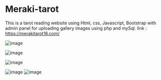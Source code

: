 # Meraki-tarot
This is a tarot reading website using Html, css, Javascript, Bootstrap  with admin panel for uploading gallery images  using php and mySql.
link : https://merakitarot16.com/

![image](https://github.com/manimaran-14/Meraki-tarot/assets/161288914/318c340a-bfdc-49b8-933d-cf1838c81680)

![image](https://github.com/manimaran-14/Meraki-tarot/assets/161288914/bc8b8652-d68e-410b-8be3-92db735a6b36)

![image](https://github.com/manimaran-14/Meraki-tarot/assets/161288914/a68e8afa-3577-4b43-adc7-e46a5e94668b)

![image](https://github.com/manimaran-14/Meraki-tarot/assets/161288914/2a9f29e5-0270-41d3-9455-05fcd126924f)
![image](https://github.com/manimaran-14/Meraki-tarot/assets/161288914/591889f0-36f1-4bd6-b182-6dd4ddd03f20)





